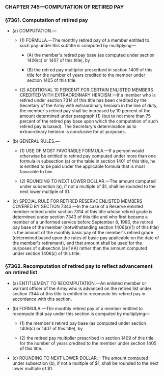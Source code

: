 ### **CHAPTER 745—COMPUTATION OF RETIRED PAY**

### §7361. Computation of retired pay
* (a) COMPUTATION.—

  * (1) FORMULA.—The monthly retired pay of a member entitled to such pay under this subtitle is computed by multiplying—

    * (A) the member's retired pay base (as computed under section 1406(c) or 1407 of this title), by

    * (B) the retired pay multiplier prescribed in section 1409 of this title for the number of years credited to the member under section 1405 of this title.


  * (2) ADDITIONAL 10 PERCENT FOR CERTAIN ENLISTED MEMBERS CREDITED WITH EXTRAORDINARY HEROISM.—If a member who is retired under section 7314 of this title has been credited by the Secretary of the Army with extraordinary heroism in the line of duty, the member's retired pay shall be increased by 10 percent of the amount determined under paragraph (1) (but to not more than 75 percent of the retired pay base upon which the computation of such retired pay is based). The Secretary's determination as to extraordinary heroism is conclusive for all purposes.


* (b) GENERAL RULES.—

  * (1) USE OF MOST FAVORABLE FORMULA.—If a person would otherwise be entitled to retired pay computed under more than one formula in subsection (a) or the table in section 1401 of this title, he is entitled to be paid under the applicable formula that is most favorable to him.

  * (2) ROUNDING TO NEXT LOWER DOLLAR.—The amount computed under subsection (a), if not a multiple of $1, shall be rounded to the next lower multiple of $1.


* (c) SPECIAL RULE FOR RETIRED RESERVE ENLISTED MEMBERS COVERED BY SECTION 7343.—In the case of a Reserve enlisted member retired under section 7314 of this title whose retired grade is determined under section 7343 of this title and who first became a member of a uniformed service before September 8, 1980, the retired pay base of the member (notwithstanding section 1406(a)(1) of this title) is the amount of the monthly basic pay of the member's retired grade (determined based upon the rates of basic pay applicable on the date of the member's retirement), and that amount shall be used for the purposes of subsection (a)(1)(A) rather than the amount computed under section 1406(c) of this title.

### §7362. Recomputation of retired pay to reflect advancement on retired list
* (a) ENTITLEMENT TO RECOMPUTATION.—An enlisted member or warrant officer of the Army who is advanced on the retired list under section 7344 of this title is entitled to recompute his retired pay in accordance with this section.

* (b) FORMULA.—The monthly retired pay of a member entitled to recompute that pay under this section is computed by multiplying—

  * (1) the member's retired pay base (as computed under section 1406(c) or 1407 of this title), by

  * (2) the retired pay multiplier prescribed in section 1409 of this title for the number of years credited to the member under section 1405 of this title.


* (c) ROUNDING TO NEXT LOWER DOLLAR.—The amount computed under subsection (b), if not a multiple of $1, shall be rounded to the next lower multiple of $1.